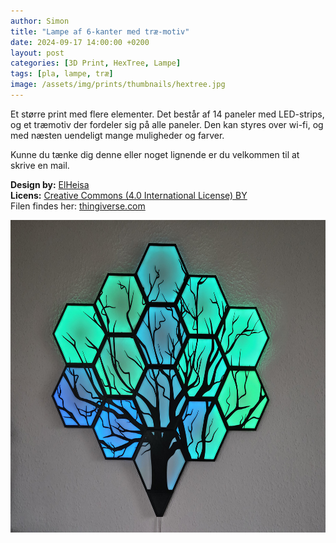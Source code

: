 ```yaml
---
author: Simon
title: "Lampe af 6-kanter med træ-motiv"
date: 2024-09-17 14:00:00 +0200
layout: post
categories: [3D Print, HexTree, Lampe]
tags: [pla, lampe, træ]
image: /assets/img/prints/thumbnails/hextree.jpg
---
```


Et større print med flere elementer. Det består af 14 paneler med LED-strips, og et træmotiv der fordeler sig på alle paneler.
Den kan styres over wi-fi, og med næsten uendeligt mange muligheder og farver.

Kunne du tænke dig denne eller noget lignende er du velkommen til at skrive en mail.

**Design by:** [ElHeisa](https://www.thingiverse.com/ElHeisa)  
**Licens:** [Creative Commons (4.0 International License) BY](https://creativecommons.org/licenses/by/4.0/)  
Filen findes her: [thingiverse.com](https://www.thingiverse.com/thing:5154193)  
<div style="text-align:center;">
    <img src="/assets/img/prints/hextree.jpg" alt="3D Print i Aktion" style="width:auto; height:500px;">
</div>